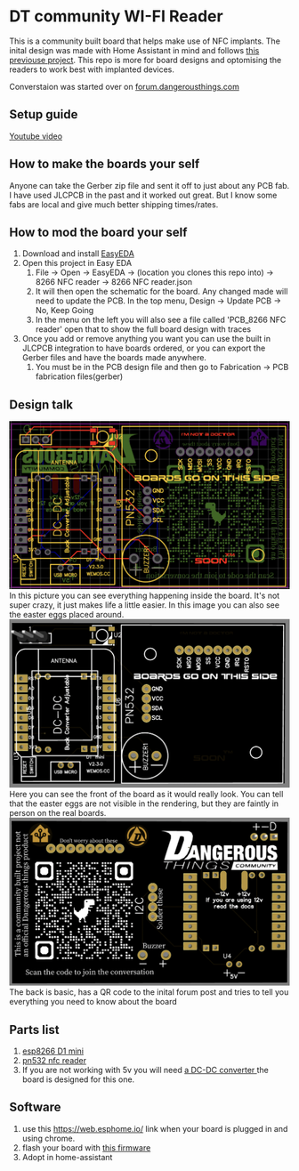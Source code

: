 # DT community WI-FI Reader
This is a community built board that helps make use of NFC implants. The inital design was made with Home Assistant in mind and follows [this previouse project](https://github.com/adonno/tagreader). This repo is more for board designs and optomising the readers to work best with implanted devices.

Converstaion was started over on [forum.dangerousthings.com](https://forum.dangerousthings.com/t/rfid-usb-reader-with-home-assistant/16268)
## Setup guide
[Youtube video](https://www.youtube.com/watch?v=GUHBoXlPUbg)
## How to make the boards your self
Anyone can take the Gerber zip file and sent it off to just about any PCB fab. I have used JLCPCB in the past and it worked out great. But I know some fabs are local and give much better shipping times/rates.

## How to mod the board your self
1) Download and install [EasyEDA](https://easyeda.com/) 
2) Open this project in Easy EDA
    1) File -> Open -> EasyEDA -> (location you clones this repo into) -> 8266 NFC reader -> 8266 NFC reader.json
    2) It will then open the schematic for the board. Any changed made will need to update the PCB. In the top menu, Design -> Update PCB -> No, Keep Going
    3) In the menu on the left you will also see a file called 'PCB_8266 NFC reader' open that to show the full board design with traces
3) Once you add or remove anything you want you can use the built in JLCPCB integration to have boards ordered, or you can export the Gerber files and have the boards made anywhere.
    1) You must be in the PCB design file and then go to Fabrication -> PCB fabrication files(gerber)
    
## Design talk
![Schematic Design](images/schematic.png)
In this picture you can see everything happening inside the board. It's not super crazy, it just makes life a little easier. In this image you can also see the easter eggs placed around.
![Front of the board](images/front.png)
Here you can see the front of the board as it would really look. You can tell that the easter eggs are not visible in the rendering, but they are faintly in person on the real boards.
![Back of the board](images/back.png)
The back is basic, has a QR code to the inital forum post and tries to tell you everything you need to know about the board

## Parts list
1) [esp8266 D1 mini](https://www.amazon.com/AITRIP-NodeMcu-Internet-Development-Compatible/dp/B08C7FYM5T/ref=sr_1_3?crid=HAV3ULNUT1Y2&keywords=d1+mini&qid=1662158264&sprefix=d1+mini%2Caps%2C164&sr=8-3)
2) [pn532 nfc reader](https://www.amazon.com/HiLetgo-Communication-Arduino-Raspberry-Android/dp/B01I1J17LC/ref=sr_1_3?crid=38TIEZ6BNQYL7&keywords=pn532&qid=1662158379&sprefix=pn532%2Caps%2C119&sr=8-3)
3) If you are not working with 5v you will need [a DC-DC converter ](https://www.amazon.com/MP1584EN-DC-DC-Converter-Adjustable-Module/dp/B01MQGMOKI/ref=sr_1_37?crid=2YRBOG5B0VW6J&keywords=dc-dc&qid=1662157347&sprefix=dc-dc%2Caps%2C112&sr=8-37&th=1) the board is designed for this one.

## Software
1) use this https://web.esphome.io/ link when your board is plugged in and using chrome.
2) flash your board with [this firmware](https://github.com/benbeezy/DTcommunityWIFIreader/raw/main/tagreader-factory.bin)
3) Adopt in home-assistant
